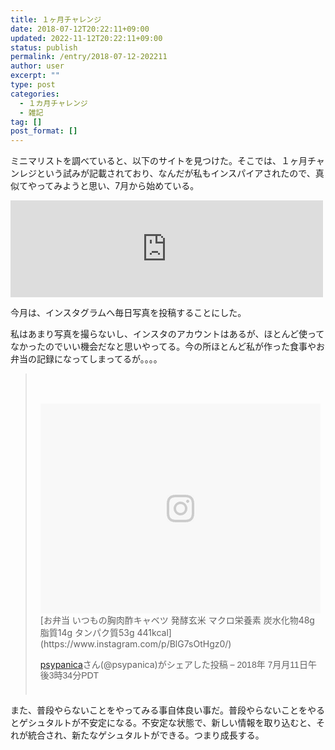 ```yaml
---
title: １ヶ月チャレンジ
date: 2018-07-12T20:22:11+09:00
updated: 2022-11-12T20:22:11+09:00
status: publish
permalink: /entry/2018-07-12-202211
author: user
excerpt: ""
type: post
categories:
  - １カ月チャレンジ
  - 雑記
tag: []
post_format: []
---
```


ミニマリストを調べていると、以下のサイトを見つけた。そこでは、１ヶ月チャンレジという試みが記載されており、なんだが私もインスパイアされたので、真似てやってみようと思い、7月から始めている。

<iframe class="embed-card embed-webcard" frameborder="0" scrolling="no" src="https://hatenablog-parts.com/embed?url=https%3A%2F%2Fminimalist-karejo.com" style="display: block; width: 100%; height: 155px; max-width: 500px; margin: 10px 0px;" title="枯れ女の七転八起ライフ | 見た目は30代、中身は還暦の枯れ女。現在月収10万円、借金＆滞納金253万円。ミニマリスト生活をしながら節約と断捨離をがんばる、七転八起な日々をつづります"></iframe>

今月は、インスタグラムへ毎日写真を投稿することにした。

私はあまり写真を撮らないし、インスタのアカウントはあるが、ほとんど使ってなかったのでいい機会だなと思いやってる。今の所ほとんど私が作った食事やお弁当の記録になってしまってるが。。。。

> <div style="padding:8px;"><div style=" background:#F8F8F8; line-height:0; margin-top:40px; padding:37.5% 0; text-align:center; width:100%;"><div style=" background:url(data:image/png;base64,iVBORw0KGgoAAAANSUhEUgAAACwAAAAsCAMAAAApWqozAAAABGdBTUEAALGPC/xhBQAAAAFzUkdCAK7OHOkAAAAMUExURczMzPf399fX1+bm5mzY9AMAAADiSURBVDjLvZXbEsMgCES5/P8/t9FuRVCRmU73JWlzosgSIIZURCjo/ad+EQJJB4Hv8BFt+IDpQoCx1wjOSBFhh2XssxEIYn3ulI/6MNReE07UIWJEv8UEOWDS88LY97kqyTliJKKtuYBbruAyVh5wOHiXmpi5we58Ek028czwyuQdLKPG1Bkb4NnM+VeAnfHqn1k4+GPT6uGQcvu2h2OVuIf/gWUFyy8OWEpdyZSa3aVCqpVoVvzZZ2VTnn2wU8qzVjDDetO90GSy9mVLqtgYSy231MxrY6I2gGqjrTY0L8fxCxfCBbhWrsYYAAAAAElFTkSuQmCC); display:block; height:44px; margin:0 auto -44px; position:relative; top:-22px; width:44px;"></div></div> [お弁当 いつもの胸肉酢キャベツ 発酵玄米 マクロ栄養素 炭水化物48g 脂質14g タンパク質53g 441kcal](https://www.instagram.com/p/BlG7sOtHgz0/)
>
> [ psypanica](https://www.instagram.com/psypanica/)さん(@psypanica)がシェアした投稿 – <time datetime="2018-07-11T22:34:52+00:00" style=" font-family:Arial,sans-serif; font-size:14px; line-height:17px;">2018年 7月月11日午後3時34分PDT</time>
>
> </div>

 <script async="" defer="defer" src="//www.instagram.com/embed.js"></script>

また、普段やらないことをやってみる事自体良い事だ。普段やらないことをやるとゲシュタルトが不安定になる。不安定な状態で、新しい情報を取り込むと、それが統合され、新たなゲシュタルトができる。つまり成長する。
